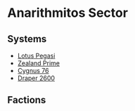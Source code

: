 # Anarithmitos Sector

## Systems

- [Lotus Pegasi](lotus-pegasi)
- [Zealand Prime](zealand-prime)
- [Cygnus 76](cygnus-76)
- [Draper 2600](draper-2600)

## Factions